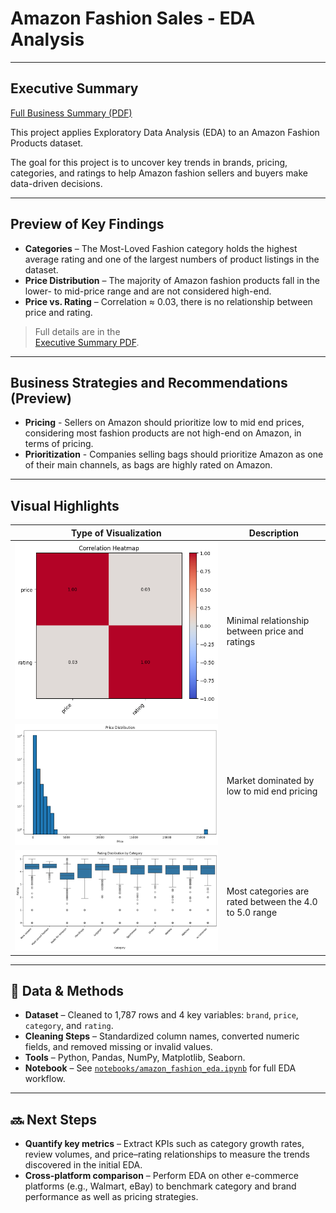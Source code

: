 # Amazon Fashion Sales - EDA Analysis
---

## Executive Summary
[Full Business Summary (PDF)](amazon_product_business_summary.pdf)

This project applies Exploratory Data Analysis (EDA) to an Amazon Fashion Products dataset.

The goal for this project is to uncover key trends in brands, pricing, categories, and ratings to help Amazon fashion sellers and buyers make data-driven decisions.

---

## Preview of Key Findings 
- **Categories** – The Most-Loved Fashion category holds the highest average rating and one of the largest numbers of product listings in the dataset.
- **Price Distribution** – The majority of Amazon fashion products fall in the lower- to mid-price range and are not considered high-end.
- **Price vs. Rating** – Correlation ≈ 0.03, there is no relationship between price and rating.

> Full details are in the  
> [Executive Summary PDF](reports/Amazon_Fashion_Analysis_Summary.pdf).

---
## Business Strategies and Recommendations (Preview)

- **Pricing** - Sellers on Amazon should prioritize low to mid end prices, considering most fashion products are not high-end on Amazon, in terms of pricing.
- **Prioritization** - Companies selling bags should prioritize Amazon as one of their main channels, as bags are highly rated on Amazon.

---

## Visual Highlights
| Type of Visualization | Description |
|-------|------------|
| ![Correlation Heatmap](correlation_heatmap_price_rating.png) |Minimal relationship between price and ratings|
| ![Price Distribution Histogram](price_distribution.png) | Market dominated by low to mid end pricing |
| ![Ratings per Category Boxplot](rating_distribution_per_cat.png) | Most categories are rated between the 4.0 to 5.0 range |
---

## 🧮 Data & Methods
- **Dataset** – Cleaned to 1,787 rows and 4 key variables: `brand`, `price`, `category`, and `rating`.  
- **Cleaning Steps** – Standardized column names, converted numeric fields, and removed missing or invalid values.  
- **Tools** – Python, Pandas, NumPy, Matplotlib, Seaborn.  
- **Notebook** – See [`notebooks/amazon_fashion_eda.ipynb`](notebooks/amazon_fashion_eda.ipynb) for full EDA workflow.

---

## 🔜 Next Steps
- **Quantify key metrics** – Extract KPIs such as category growth rates, review volumes, and price–rating relationships to measure the trends discovered in the initial EDA.  
- **Cross-platform comparison** – Perform EDA on other e-commerce platforms (e.g., Walmart, eBay) to benchmark category and brand performance as well as pricing strategies.

